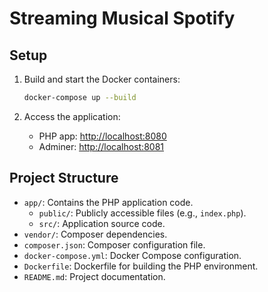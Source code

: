 # Streaming Musical Spotify

## Setup

1. Build and start the Docker containers:
    ```sh
    docker-compose up --build
    ```

2. Access the application:
    - PHP app: [http://localhost:8080](http://localhost:8080)
    - Adminer: [http://localhost:8081](http://localhost:8081)

## Project Structure

- `app/`: Contains the PHP application code.
  - `public/`: Publicly accessible files (e.g., `index.php`).
  - `src/`: Application source code.
- `vendor/`: Composer dependencies.
- `composer.json`: Composer configuration file.
- `docker-compose.yml`: Docker Compose configuration.
- `Dockerfile`: Dockerfile for building the PHP environment.
- `README.md`: Project documentation.
